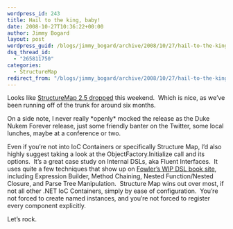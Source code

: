 ```yaml
---
wordpress_id: 243
title: Hail to the king, baby!
date: 2008-10-27T10:36:22+00:00
author: Jimmy Bogard
layout: post
wordpress_guid: /blogs/jimmy_bogard/archive/2008/10/27/hail-to-the-king-baby.aspx
dsq_thread_id:
  - "265811750"
categories:
  - StructureMap
redirect_from: "/blogs/jimmy_bogard/archive/2008/10/27/hail-to-the-king-baby.aspx/"
---
```

Looks like [StructureMap 2.5 dropped](http://codebetter.com/blogs/jeremy.miller/archive/2008/10/26/structuremap-2-5-is-released.aspx) this weekend.&#160; Which is nice, as we’ve been running off of the trunk for around six months.

On a side note, I never really \*openly\* mocked the release as the Duke Nukem Forever release, just some friendly banter on the Twitter, some local lunches, maybe at a conference or two.

Even if you’re not into IoC Containers or specifically Structure Map, I’d also highly suggest taking a look at the ObjectFactory.Initialize call and its options.&#160; It’s a great case study on Internal DSLs, aka Fluent Interfaces.&#160; It uses quite a few techniques that show up on [Fowler’s WIP DSL book site](http://martinfowler.com/dslwip/), including Expression Builder, Method Chaining, Nested Function/Nested Closure, and Parse Tree Manipulation.&#160; Structure Map wins out over most, if not all other .NET IoC Containers, simply by ease of configuration.&#160; You’re not forced to create named instances, and you’re not forced to register every component explicitly.

Let’s rock.